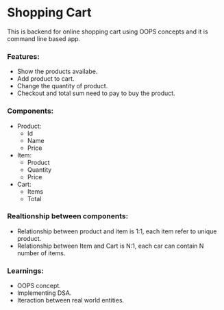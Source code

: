 # Shopping Cart
This is backend for online shopping cart using OOPS concepts and it is command line based app.
### Features:
- Show the products availabe.
- Add product to cart.
- Change the quantity of product.
- Checkout and total sum need to pay to buy the product. 
### Components:
- Product:
    - Id
    - Name
    - Price
- Item:
    - Product
    - Quantity
    - Price
- Cart:
    - Items
    - Total

### Realtionship between components:
- Relationship between product and item is 1:1, each item refer to unique product.
- Relationship between Item and Cart is N:1, each car can contain N number of items.

### Learnings:
- OOPS concept.
- Implementing DSA.
- Iteraction between real world entities.